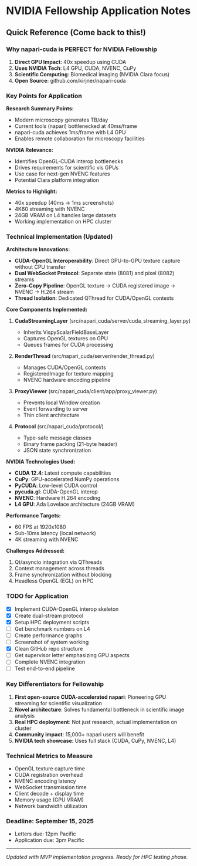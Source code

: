 # NVIDIA Fellowship Application Notes

## Quick Reference (Come back to this!)

### Why napari-cuda is PERFECT for NVIDIA Fellowship

1. **Direct GPU Impact**: 40x speedup using CUDA
2. **Uses NVIDIA Tech**: L4 GPU, CUDA, NVENC, CuPy
3. **Scientific Computing**: Biomedical imaging (NVIDIA Clara focus)
4. **Open Source**: github.com/kirjner/napari-cuda

### Key Points for Application

**Research Summary Points:**
- Modern microscopy generates TB/day
- Current tools (napari) bottlenecked at 40ms/frame
- napari-cuda achieves 1ms/frame with L4 GPU
- Enables remote collaboration for microscopy facilities

**NVIDIA Relevance:**
- Identifies OpenGL-CUDA interop bottlenecks
- Drives requirements for scientific vis GPUs
- Use case for next-gen NVENC features
- Potential Clara platform integration

**Metrics to Highlight:**
- 40x speedup (40ms → 1ms screenshots)
- 4K60 streaming with NVENC
- 24GB VRAM on L4 handles large datasets
- Working implementation on HPC cluster

### Technical Implementation (Updated)

**Architecture Innovations:**
- **CUDA-OpenGL Interoperability**: Direct GPU-to-GPU texture capture without CPU transfer
- **Dual WebSocket Protocol**: Separate state (8081) and pixel (8082) streams
- **Zero-Copy Pipeline**: OpenGL texture → CUDA registered image → NVENC → H.264 stream
- **Thread Isolation**: Dedicated QThread for CUDA/OpenGL contexts

**Core Components Implemented:**
1. **CudaStreamingLayer** (src/napari_cuda/server/cuda_streaming_layer.py)
   - Inherits VispyScalarFieldBaseLayer
   - Captures OpenGL textures on GPU
   - Queues frames for CUDA processing

2. **RenderThread** (src/napari_cuda/server/render_thread.py)
   - Manages CUDA/OpenGL contexts
   - RegisteredImage for texture mapping
   - NVENC hardware encoding pipeline

3. **ProxyViewer** (src/napari_cuda/client/app/proxy_viewer.py)
   - Prevents local Window creation
   - Event forwarding to server
   - Thin client architecture

4. **Protocol** (src/napari_cuda/protocol/)
   - Type-safe message classes
   - Binary frame packing (21-byte header)
   - JSON state synchronization

**NVIDIA Technologies Used:**
- **CUDA 12.4**: Latest compute capabilities
- **CuPy**: GPU-accelerated NumPy operations
- **PyCUDA**: Low-level CUDA control
- **pycuda.gl**: CUDA-OpenGL interop
- **NVENC**: Hardware H.264 encoding
- **L4 GPU**: Ada Lovelace architecture (24GB VRAM)

**Performance Targets:**
- 60 FPS at 1920x1080
- Sub-10ms latency (local network)
- 4K streaming with NVENC

**Challenges Addressed:**
1. Qt/asyncio integration via QThreads
2. Context management across threads
3. Frame synchronization without blocking
4. Headless OpenGL (EGL) on HPC

### TODO for Application
- [x] Implement CUDA-OpenGL interop skeleton
- [x] Create dual-stream protocol
- [x] Setup HPC deployment scripts
- [ ] Get benchmark numbers on L4
- [ ] Create performance graphs
- [ ] Screenshot of system working
- [x] Clean GitHub repo structure
- [ ] Get supervisor letter emphasizing GPU aspects
- [ ] Complete NVENC integration
- [ ] Test end-to-end pipeline

### Key Differentiators for Fellowship
1. **First open-source CUDA-accelerated napari**: Pioneering GPU streaming for scientific visualization
2. **Novel architecture**: Solves fundamental bottleneck in scientific image analysis
3. **Real HPC deployment**: Not just research, actual implementation on cluster
4. **Community impact**: 15,000+ napari users will benefit
5. **NVIDIA tech showcase**: Uses full stack (CUDA, CuPy, NVENC, L4)

### Technical Metrics to Measure
- OpenGL texture capture time
- CUDA registration overhead  
- NVENC encoding latency
- WebSocket transmission time
- Client decode + display time
- Memory usage (GPU VRAM)
- Network bandwidth utilization

### Deadline: September 15, 2025
- Letters due: 12pm Pacific
- Application due: 3pm Pacific

---
*Updated with MVP implementation progress. Ready for HPC testing phase.*